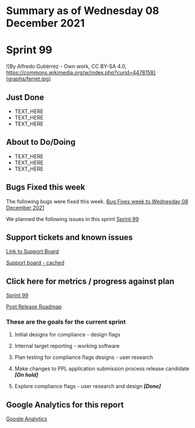 # Summary as of Wednesday 08 December 2021 

# Sprint 99

![By Alfredo Gutiérrez - Own work, CC BY-SA 4.0, https://commons.wikimedia.org/w/index.php?curid=4478158](graphs/ferret.jpg)

## Just Done
* TEXT_HERE
* TEXT_HERE
* TEXT_HERE

## About to Do/Doing
* TEXT_HERE
* TEXT_HERE
* TEXT_HERE

## Bugs Fixed this week
The following bugs were fixed this week.
[Bug Fixes week to Wednesday 08 December 2021](graphs/bugs08122021.png)

We planned the following issues in this sprint 
[Sprint 99](graphs/sprint08122021.png)

## Support tickets and known issues
[Link to Support Board](https://collaboration.homeoffice.gov.uk/jira/secure/RapidBoard.jspa?rapidView=1717&selectedIssue=ASSB-253)

[Support board - cached](graphs/supportBoard08122021.png)

## Click here for metrics / progress against plan
[Sprint 99](graphs/progress08122021.png)

[Post Release Roadmap](graphs/roadmap08122021.png)

### These are the goals for the current sprint
1. Initial designs for compliance - design flags 
2. Internal target reporting - working software 
3. Plan testing for compliance flags designs - user research

1. Make changes to PPL application submission process release candidate ***[On hold]***
2. Explore compliance flags - user research and design ***[Done]***
## Google Analytics for this report
[Google Analytics](graphs/GA08122021.png)

